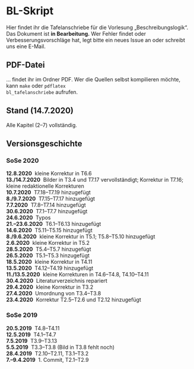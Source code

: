 # BL-Skript
Hier findet ihr die Tafelanschriebe für die Vorlesung „Beschreibungslogik“. Das Dokument ist **in Bearbeitung.** Wer Fehler findet oder Verbesserungsvorschläge hat, legt bitte ein neues Issue an oder schreibt uns eine E-Mail.

## PDF-Datei

… findet ihr im Ordner PDF. Wer die Quellen selbst kompilieren möchte, kann
<code>make</code> oder
<code>pdflatex bl_tafelanschriebe</code> aufrufen.

## Stand (14.7.2020)

Alle Kapitel (2–7) vollständig.

## Versionsgeschichte

### SoSe 2020

**12.8.2020**&nbsp; kleine Korrektur in T6.6<br>
**13./14.7.2020**&nbsp; Bilder in T3.4 und T7.17 vervollständigt; Korrektur in T7.16; kleine redaktionelle Korrekturen<br>
**10.7.2020**&nbsp; T7.18–T7.19 hinzugefügt<br>
**8./9.7.2020**&nbsp; T7.15–T7.17 hinzugefügt<br>
**7.7.2020**&nbsp; T7.8–T7.14 hinzugefügt<br>
**30.6.2020**&nbsp; T7.1–T7.7 hinzugefügt<br>
**24.6.2020**&nbsp; Typos<br>
**21.–23.6.2020**&nbsp; T6.1–T6.13 hinzugefügt<br>
**14.6.2020**&nbsp; T5.11–T5.15 hinzugefügt<br>
**8./9.6.2020**&nbsp; kleine Korrektur in T5.1; T5.8–T5.10 hinzugefügt<br>
**2.6.2020**&nbsp; kleine Korrektur in T5.2<br>
**28.5.2020**&nbsp; T5.4–T5.7 hinzugefügt<br>
**26.5.2020**&nbsp; T5.1–T5.3 hinzugefügt<br>
**18.5.2020**&nbsp; kleine Korrektur in T4.11<br>
**13.5.2020**&nbsp; T4.12–T4.19 hinzugefügt<br>
**11./13.5.2020**&nbsp; kleine Korrekturen in T4.6–T4.8, T4.10–T4.11 <br>
**30.4.2020**&nbsp; Literaturverzeichnis repariert <br>
**29.4.2020**&nbsp; kleine Korrektur in T3.2 <br>
**27.4.2020**&nbsp; Umordnung von T3.4–T3.8<br>
**23.4.2020**&nbsp; Korrektur T2.5–T2.6 und T2.12 hinzugefügt<br>

### SoSe 2019

**20.5.2019**&nbsp; T4.8–T4.11<br>
**12.5.2019**&nbsp; T4.1–T4.7<br>
**7.5.2019**&nbsp; T3.9–T3.13<br>
**5.5.2019**&nbsp; T3.3–T3.8 (Bild in T3.8 fehlt noch)<br>
**28.4.2019**&nbsp; T2.10–T2.11, T3.1–T3.2<br>
**7.–9.4.2019**&nbsp; 1. Commit, T2.1–T2.9
